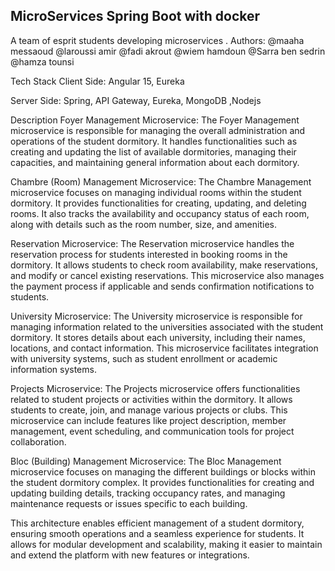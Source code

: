 MicroServices Spring Boot with docker
---------------------------------------------
A team of esprit students developing microservices .
Authors:
@maaha messaoud 
@laroussi amir 
@fadi akrout 
@wiem hamdoun 
@Sarra ben sedrin
@hamza tounsi 

Tech Stack
Client Side: Angular 15, Eureka

Server Side: Spring, API Gateway, Eureka, MongoDB ,Nodejs

Description
Foyer Management Microservice:
The Foyer Management microservice is responsible for managing the overall administration and operations of the student dormitory. It handles functionalities such as creating and updating the list of available dormitories, managing their capacities, and maintaining general information about each dormitory.

Chambre (Room) Management Microservice:
The Chambre Management microservice focuses on managing individual rooms within the student dormitory. It provides functionalities for creating, updating, and deleting rooms. It also tracks the availability and occupancy status of each room, along with details such as the room number, size, and amenities.

Reservation Microservice:
The Reservation microservice handles the reservation process for students interested in booking rooms in the dormitory. It allows students to check room availability, make reservations, and modify or cancel existing reservations. This microservice also manages the payment process if applicable and sends confirmation notifications to students.

University Microservice:
The University microservice is responsible for managing information related to the universities associated with the student dormitory. It stores details about each university, including their names, locations, and contact information. This microservice facilitates integration with university systems, such as student enrollment or academic information systems.

Projects Microservice:
The Projects microservice offers functionalities related to student projects or activities within the dormitory. It allows students to create, join, and manage various projects or clubs. This microservice can include features like project description, member management, event scheduling, and communication tools for project collaboration.

Bloc (Building) Management Microservice:
The Bloc Management microservice focuses on managing the different buildings or blocks within the student dormitory complex. It provides functionalities for creating and updating building details, tracking occupancy rates, and managing maintenance requests or issues specific to each building.

This architecture enables efficient management of a student dormitory, ensuring smooth operations and a seamless experience for students. It allows for modular development and scalability, making it easier to maintain and extend the platform with new features or integrations.

